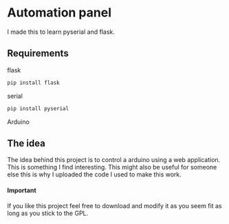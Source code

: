 # Automation panel

I made this to learn pyserial and flask.

## Requirements

flask
```bash
pip install flask
```
serial
```bash
pip install pyserial
```
Arduino

## The idea

The idea behind this project is to control a arduino using a web application.
This is something I find interesting. This might also be useful for someone else
this is why I uploaded the code I used to make this work. 

#### Important

If you like this project feel free to download and modify it as you seem fit
as long as you stick to the GPL. 
